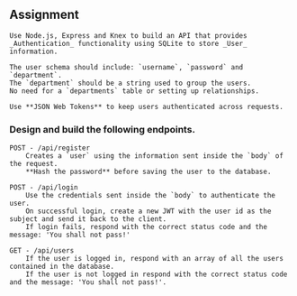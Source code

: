 
## Assignment

	Use Node.js, Express and Knex to build an API that provides
	_Authentication_ functionality using SQLite to store _User_ information.

	The user schema should include: `username`, `password` and `department`. 
	The `department` should be a string used to group the users. 
	No need for a `departments` table or setting up relationships.

	Use **JSON Web Tokens** to keep users authenticated across requests.


### Design and build the following endpoints.

	POST - /api/register
		Creates a `user` using the information sent inside the `body` of the request. 
		**Hash the password** before saving the user to the database. 

	POST - /api/login
		Use the credentials sent inside the `body` to authenticate the user. 
		On successful login, create a new JWT with the user id as the subject and send it back to the client. 
		If login fails, respond with the correct status code and the message: 'You shall not pass!'

	GET - /api/users
		If the user is logged in, respond with an array of all the users contained in the database. 
		If the user is not logged in respond with the correct status code and the message: 'You shall not pass!'.

